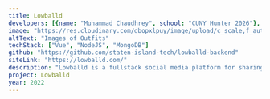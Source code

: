 ```yaml
---
title: Lowballd
developers: [{name: "Muhammad Chaudhrey", school: "CUNY Hunter 2026"}, {name: "Alston Chan", school: "Maryland 2026"},{name: "Vincent Shi", school: "Binghamton 2026"},{name: "Carol Lian", school: "SITHS 2022"},{name: "Max Livit", school: "Penn State 2026"}]
image: "https://res.cloudinary.com/dbopxlpuy/image/upload/c_scale,f_auto,q_auto,w_800/v1659459235/Projects/lowballd_qa91br.png"
altText: "Images of Outfits"
techStack: ["Vue", "NodeJS", "MongoDB"]
github: "https://github.com/staten-island-tech/lowballd-backend"
siteLink: "https://lowballd.com/"
description: "Lowballd is a fullstack social media platform for sharing and selling outfits of the day. Students used NodeJS, MOngoDB, Vue and Auth0 for the application."
project: Lowballd
year: 2022
---
```

